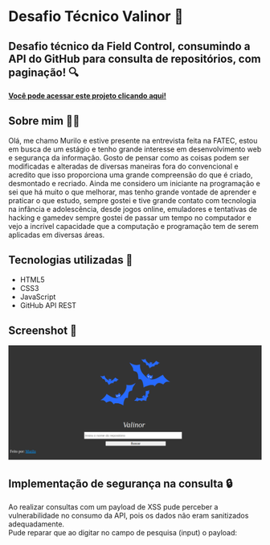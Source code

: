 # Desafio Técnico Valinor 🌳

## Desafio técnico da Field Control, consumindo a API do GitHub para consulta de repositórios, com paginação! 🔍
  <strong>[Você pode acessar este projeto clicando aqui!](https://gitmurilo.github.io/ValinorProjectMurilo/index.html)</strong>

## Sobre mim 👨‍💻
  Olá, me chamo Murilo e estive presente na entrevista feita na FATEC, estou em busca de um estágio e tenho grande interesse em desenvolvimento web e segurança da informação. Gosto de pensar como as coisas podem ser modificadas e alteradas de diversas maneiras fora do convencional e acredito que isso proporciona uma grande compreensão do que é criado, desmontado e recriado. Ainda me considero um iniciante na programação e sei que há muito o que melhorar, mas tenho grande vontade de aprender e praticar o que estudo, sempre gostei e tive grande contato com tecnologia na infância e adolescência, desde jogos online, emuladores e tentativas de hacking e gamedev sempre gostei de passar um tempo no computador e vejo a incrível capacidade que a computação e programação tem de serem aplicadas em diversas áreas.


## Tecnologias utilizadas 🚀
- HTML5
- CSS3
- JavaScript
- GitHub API REST
  
## Screenshot 📸

<img src="screens/screen.png">

## Implementação de segurança na consulta 🔒
Ao realizar consultas com um payload de XSS pude perceber a vulnerabilidade no consumo da API, pois os dados não eram sanitizados adequadamente.<br>
Pude reparar que ao digitar no campo de pesquisa (input) o payload:
<code> <script>alert("XSS")<script></code><br>
Eram executados repositórios maliciosos com esse nome, redirecionando para páginas paralelas na própria aplicação!

O XSS (Cross-site Scripting) é um tipo de vulnerabilidade que permite a execução de código em campos de entrada, colocando o sistema em risco pois invasores podem utilizar do redirecionamento de página para roubo de informações, sequestro de tokens de sessão, disseminação de malwares etc. Existindo tanto o tipo refletido (executado apenas na sessão e navegador atual) como o tipo armazenado (salvo no servidor e mantindo de forma persistente, por isso também chamado de XSS persistente).

Você pode ler mais sobre XSS aqui:
 **[O que é a vulnerabilidade XSS?](https://www.kaspersky.com.br/resource-center/definitions/what-is-a-cross-site-scripting-attack)**

Para realizar a correção fiz a sanitização dos parâmetros de requisição para nodeValue, onde o navegador não mais interpretaria as entradas como código e sim como texto.

<strong>Código antigo (vulnerável) 👾</strong><br>

<code><br>
 repoItem.innerHTML = `
             
                <a href=${repo.html_url} style="color:rgb(0, 132, 255)" target="_blank"><strong>${repo.full_name}</strong></a><br>
                <span style="color:white">🌟Stars: ${repo.stargazers_count} | 👀Watchers: ${repo.watchers_count}</span><br>
                <span style="color:white">📋Forks: ${repo.forks_count} | 🚨Issues: ${repo.open_issues_count}</span><br>
                <span style="color:white">💾Descrição: ${repo.description} <br>
                <hr>
            `;
            
            reposList.appendChild(repoItem);
        });
</code>

<strong>Código atualizado (seguro contra XSS) ✔️</strong><br>

<code><br>
 repoItem.innerHTML = `
             
                //Sanitização de dados antes da interpretação pelo navegador (Evitar XSS)//
                    const SanitizedRepoName = document.createTextNode(repo.full_name);
                    const SanitizedDescription= document.createTextNode(repo.description);
                    const SanitizedStars= document.createTextNode(repo.stargazers_count);
                    const SanitizedWatchers= document.createTextNode(repo.wachers_count);
                    const SanitizedForks= document.createTextNode(repo.forks_count);
                    const SanitizedIssues= document.createTextNode(repo.open_issues_count);
                    const SanitizedUrl=document.createTextNode(repo.html_url);
    
    
    
                repoItem.innerHTML = `
                 
                    <a href=${SanitizedUrl.nodeValue} style="color:rgb(0, 132, 255)" target="_blank"><strong>${SanitizedRepoName.nodeValue}</strong></a><br>
                    <span style="color:white">🌟Stars: ${SanitizedStars.nodeValue} | 👀Watchers: ${SanitizedWatchers.nodeValue}</span><br>
                    <span style="color:white">📋Forks: ${SanitizedForks.nodeValue} | 🚨Issues: ${SanitizedIssues.nodeValue}</span><br>
                    <span style="color:white">💾Descrição: ${SanitizedDescription.nodeValue} <br>
                    <hr>
                `;
                
                reposList.appendChild(repoItem);
            });
</code>

## CONTATO ☎✉️
Email: murilosantosdeveloper@protonmail.com 📧<br>
LinkedIn: https://www.linkedin.com/in/murilo-santoss/ 💼 <br>
  

